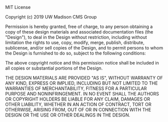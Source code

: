 MIT License

Copyright (c) 2019 UW Madison CMS Group

Permission is hereby granted, free of charge, to any person obtaining a copy
of these design materials and associated documentation files (the "Design"), to deal
in the Design without restriction, including without limitation the rights
to use, copy, modify, merge, publish, distribute, sublicense, and/or sell
copies of the Design, and to permit persons to whom the Design is
furnished to do so, subject to the following conditions:

The above copyright notice and this permission notice shall be included in all
copies or substantial portions of the Design.

THE DESIGN MATERIALS ARE PROVIDED "AS IS", WITHOUT WARRANTY OF ANY KIND, EXPRESS OR
IMPLIED, INCLUDING BUT NOT LIMITED TO THE WARRANTIES OF MERCHANTABILITY,
FITNESS FOR A PARTICULAR PURPOSE AND NONINFRINGEMENT. IN NO EVENT SHALL THE
AUTHORS OR COPYRIGHT HOLDERS BE LIABLE FOR ANY CLAIM, DAMAGES OR OTHER
LIABILITY, WHETHER IN AN ACTION OF CONTRACT, TORT OR OTHERWISE, ARISING FROM,
OUT OF OR IN CONNECTION WITH THE DESIGN OR THE USE OR OTHER DEALINGS IN THE
DESIGN.
